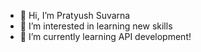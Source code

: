 - 👋 Hi, I’m Pratyush Suvarna
- 👀 I’m interested in learning new skills
- 🌱 I’m currently learning API development!

